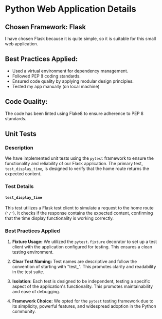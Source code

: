 # Python Web Application Details

## Chosen Framework: Flask

I have chosen Flask because it is quite simple, so it is suitable for this small web application.

## Best Practices Applied:

- Used a virtual environment for dependency management.
- Followed PEP 8 coding standards.
- Ensured code quality by applying modular design principles.
- Tested my app manually (on local machine)

## Code Quality:

The code has been linted using Flake8 to ensure adherence to PEP 8 standards.

## Unit Tests

### Description

We have implemented unit tests using the `pytest` framework to ensure the functionality and reliability of our Flask
application. The primary test, `test_display_time`, is designed to verify that the home route returns the expected
content.

### Test Details

#### `test_display_time`

This test utilizes a Flask test client to simulate a request to the home route (`'/'`). It checks if the response
contains the expected content, confirming that the time display functionality is working correctly.

### Best Practices Applied

1. **Fixture Usage:** We utilized the `pytest.fixture` decorator to set up a test client with the application configured
   for testing. This ensures a clean testing environment.

2. **Clear Test Naming:** Test names are descriptive and follow the convention of starting with "test_". This promotes
   clarity and readability in the test suite.

3. **Isolation:** Each test is designed to be independent, testing a specific aspect of the application's functionality.
   This promotes maintainability and ease of debugging.

4. **Framework Choice:** We opted for the `pytest` testing framework due to its simplicity, powerful features, and
   widespread adoption in the Python community.

